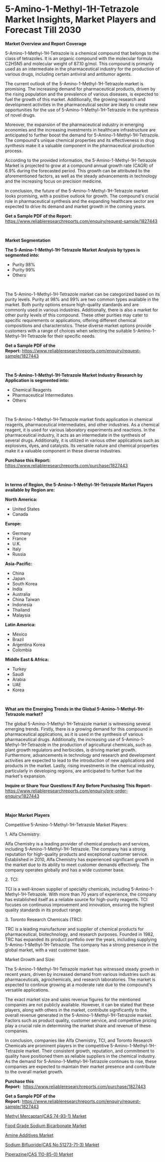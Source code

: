 <p><h1>5-Amino-1-Methyl-1H-Tetrazole Market Insights, Market Players and Forecast Till 2030</h1></p><p><strong>Market Overview and Report Coverage</strong></p>
<p><p>5-Amino-1-Methyl-1H-Tetrazole is a chemical compound that belongs to the class of tetrazoles. It is an organic compound with the molecular formula C2H5N5 and molecular weight of 87.10 g/mol. This compound is primarily used as an intermediate in the pharmaceutical industry for the production of various drugs, including certain antiviral and antitumor agents.</p><p>The current outlook of the 5-Amino-1-Methyl-1H-Tetrazole market is promising. The increasing demand for pharmaceutical products, driven by the rising population and the prevalence of various diseases, is expected to fuel the growth of this market. Additionally, the growing research and development activities in the pharmaceutical sector are likely to create new opportunities for the use of 5-Amino-1-Methyl-1H-Tetrazole in the synthesis of novel drugs.</p><p>Moreover, the expansion of the pharmaceutical industry in emerging economies and the increasing investments in healthcare infrastructure are anticipated to further boost the demand for 5-Amino-1-Methyl-1H-Tetrazole. The compound's unique chemical properties and its effectiveness in drug synthesis make it a valuable component in the pharmaceutical production process.</p><p>According to the provided information, the 5-Amino-1-Methyl-1H-Tetrazole Market is projected to grow at a compound annual growth rate (CAGR) of 6.9% during the forecasted period. This growth can be attributed to the aforementioned factors, as well as the steady advancements in technology and the increasing focus on precision medicine.</p><p>In conclusion, the future of the 5-Amino-1-Methyl-1H-Tetrazole market looks promising, with a positive outlook for growth. The compound's crucial role in pharmaceutical synthesis and the expanding healthcare sector are expected to drive its demand and market growth in the coming years.</p></p>
<p><strong>Get a Sample PDF of the Report:</strong> <a href="https://www.reliableresearchreports.com/enquiry/request-sample/1827443">https://www.reliableresearchreports.com/enquiry/request-sample/1827443</a></p>
<p>&nbsp;</p>
<p><strong>Market Segmentation</strong></p>
<p><strong>The 5-Amino-1-Methyl-1H-Tetrazole Market Analysis by types is segmented into:</strong></p>
<p><ul><li>Purity 98%</li><li>Purity 99%</li><li>Others</li></ul></p>
<p>&nbsp;</p>
<p><p>The 5-Amino-1-Methyl-1H-Tetrazole market can be categorized based on its purity levels. Purity at 98% and 99% are two common types available in the market. Both purity options ensure high-quality standards and are commonly used in various industries. Additionally, there is also a market for other purity levels of this compound. These other purities may cater to specific requirements or applications, offering different chemical compositions and characteristics. These diverse market options provide customers with a range of choices when selecting the suitable 5-Amino-1-Methyl-1H-Tetrazole for their specific needs.</p></p>
<p><strong>Get a Sample PDF of the Report:</strong>&nbsp;<a href="https://www.reliableresearchreports.com/enquiry/request-sample/1827443">https://www.reliableresearchreports.com/enquiry/request-sample/1827443</a></p>
<p>&nbsp;</p>
<p><strong>The 5-Amino-1-Methyl-1H-Tetrazole Market Industry Research by Application is segmented into:</strong></p>
<p><ul><li>Chemical Reagents</li><li>Pharmaceutical Intermediates</li><li>Others</li></ul></p>
<p>&nbsp;</p>
<p><p>The 5-Amino-1-Methyl-1H-Tetrazole market finds application in chemical reagents, pharmaceutical intermediates, and other industries. As a chemical reagent, it is used for various laboratory experiments and reactions. In the pharmaceutical industry, it acts as an intermediate in the synthesis of several drugs. Additionally, it is utilized in various other applications such as explosives, dyes, and catalysts. Its versatile nature and chemical properties make it a valuable component in these diverse industries.</p></p>
<p><strong>Purchase this Report:</strong>&nbsp; <a href="https://www.reliableresearchreports.com/purchase/1827443">https://www.reliableresearchreports.com/purchase/1827443</a></p>
<p>&nbsp;</p>
<p><strong>In terms of Region, the 5-Amino-1-Methyl-1H-Tetrazole Market Players available by Region are:</strong></p>
<p>
    <p> <strong> North America: </strong>
        <ul>
            <li>United States</li>
            <li>Canada</li>
        </ul>
        </p> 
    <p> <strong> Europe: </strong>
        <ul>
            <li>Germany</li>
            <li>France</li>
            <li>U.K.</li>
            <li>Italy</li>
            <li>Russia</li>
        </ul>
        </p> 
    <p> <strong> Asia-Pacific: </strong>
        <ul>
            <li>China</li>
            <li>Japan</li>
            <li>South Korea</li>
            <li>India</li>
            <li>Australia</li>
            <li>China Taiwan</li>
            <li>Indonesia</li>
            <li>Thailand</li>
            <li>Malaysia</li>
        </ul>
        </p> 
    <p> <strong> Latin America: </strong>
        <ul>
            <li>Mexico</li>
            <li>Brazil</li>
            <li>Argentina Korea</li>
            <li>Colombia</li>
        </ul>
        </p> 
    <p> <strong> Middle East & Africa: </strong>
        <ul>
            <li>Turkey</li>
            <li>Saudi</li>
            <li>Arabia</li>
            <li>UAE</li>
            <li>Korea</li>
        </ul>
    </p>
    </p>
<p>&nbsp;</p>
<p><strong>What are the Emerging Trends in the Global 5-Amino-1-Methyl-1H-Tetrazole market?</strong></p>
<p><p>The global 5-Amino-1-Methyl-1H-Tetrazole market is witnessing several emerging trends. Firstly, there is a growing demand for this compound in pharmaceutical applications, as it is used in the synthesis of various pharmaceutical drugs. Additionally, the increasing use of 5-Amino-1-Methyl-1H-Tetrazole in the production of agricultural chemicals, such as plant growth regulators and herbicides, is driving market growth. Furthermore, advancements in technology and research and development activities are expected to lead to the introduction of new applications and products in the market. Lastly, rising investments in the chemical industry, particularly in developing regions, are anticipated to further fuel the market's expansion.</p></p>
<p><strong>Inquire or Share Your Questions If Any Before Purchasing This Report</strong>- <a href="https://www.reliableresearchreports.com/enquiry/pre-order-enquiry/1827443">https://www.reliableresearchreports.com/enquiry/pre-order-enquiry/1827443</a></p>
<p>&nbsp;</p>
<p><strong>Major Market Players</strong></p>
<p><p>Competitive 5-Amino-1-Methyl-1H-Tetrazole Market Players:</p><p>1. Alfa Chemistry:</p><p>Alfa Chemistry is a leading provider of chemical products and services, including 5-Amino-1-Methyl-1H-Tetrazole. The company has a strong reputation for high-quality products and exceptional customer service. Established in 2010, Alfa Chemistry has experienced significant growth in the market due to its ability to meet customer demands effectively. The company operates globally and has a wide customer base.</p><p>2. TCI:</p><p>TCI is a well-known supplier of specialty chemicals, including 5-Amino-1-Methyl-1H-Tetrazole. With more than 70 years of experience, the company has established itself as a reliable source for high-purity reagents. TCI focuses on continuous improvement and innovation, ensuring the highest quality standards in its product range.</p><p>3. Toronto Research Chemicals (TRC):</p><p>TRC is a leading manufacturer and supplier of chemical products for pharmaceutical, biotechnology, and research purposes. Founded in 1982, TRC has expanded its product portfolio over the years, including supplying 5-Amino-1-Methyl-1H-Tetrazole. The company has a strong presence in the global market, with a vast customer base.</p><p>Market Growth and Size:</p><p>The 5-Amino-1-Methyl-1H-Tetrazole market has witnessed steady growth in recent years, driven by increased demand from various industries such as pharmaceuticals, agrochemicals, and research laboratories. The market is expected to continue growing at a moderate rate due to the compound's versatile applications.</p><p>The exact market size and sales revenue figures for the mentioned companies are not publicly available. However, it can be stated that these players, along with others in the market, contribute significantly to the overall revenue generated in the 5-Amino-1-Methyl-1H-Tetrazole market. Factors such as product quality, customer service, and competitive pricing play a crucial role in determining the market share and revenue of these companies.</p><p>In conclusion, companies like Alfa Chemistry, TCI, and Toronto Research Chemicals are prominent players in the competitive 5-Amino-1-Methyl-1H-Tetrazole market. Their consistent growth, reputation, and commitment to quality have positioned them as reliable suppliers in the chemical industry. As the demand for 5-Amino-1-Methyl-1H-Tetrazole continues to rise, these companies are expected to maintain their market presence and contribute to the overall market growth.</p></p>
<p><strong>Purchase this Report:</strong>&nbsp;&nbsp;<a href="https://www.reliableresearchreports.com/purchase/1827443">https://www.reliableresearchreports.com/purchase/1827443</a></p>
<p></p>
<p><strong>Get a Sample PDF of the Report:</strong>&nbsp;<a href="https://www.reliableresearchreports.com/enquiry/request-sample/1827443">https://www.reliableresearchreports.com/enquiry/request-sample/1827443</a></p>
<p><p><a href="https://github.com/Chiragrp22/Market-Research-Report-List-2/blob/main/methyl-mercaptancas-74-93-1-market.md">Methyl Mercaptan(CAS 74-93-1) Market</a></p><p><a href="https://github.com/ChiragRP21/Market-Research-Report-List-2/blob/main/food-grade-sodium-bicarbonate-market.md">Food Grade Sodium Bicarbonate Market</a></p><p><a href="https://github.com/Chiragrp23/Market-Research-Report-List-2/blob/main/amine-additives-market.md">Amine Additives Market</a></p><p><a href="https://github.com/ChiragRp1/Market-Research-Report-List-2/blob/main/sodium-bifluoridecas-no51273-71-3-market.md">Sodium Bifluoride(CAS No.51273-71-3) Market</a></p><p><a href="https://github.com/Chiragrp24/Market-Research-Report-List-2/blob/main/piperazinecas-110-85-0-market.md">Piperazine(CAS 110-85-0) Market</a></p></p>